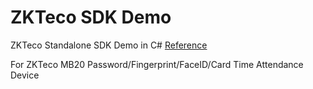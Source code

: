 # ZKTeco SDK Demo
ZKTeco Standalone SDK Demo in C# [Reference](https://www.zkteco.com/en/download_catgory/46.html)

For ZKTeco MB20 Password/Fingerprint/FaceID/Card Time Attendance Device
